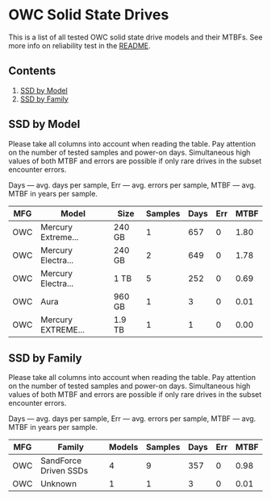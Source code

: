 OWC Solid State Drives
======================

This is a list of all tested OWC solid state drive models and their MTBFs. See
more info on reliability test in the [README](https://github.com/bsdhw/SMART).

Contents
--------

1. [ SSD by Model  ](#ssd-by-model)
2. [ SSD by Family ](#ssd-by-family)

SSD by Model
------------

Please take all columns into account when reading the table. Pay attention on the
number of tested samples and power-on days. Simultaneous high values of both MTBF
and errors are possible if only rare drives in the subset encounter errors.

Days — avg. days per sample,
Err  — avg. errors per sample,
MTBF — avg. MTBF in years per sample.

| MFG       | Model              | Size   | Samples | Days  | Err   | MTBF   |
|-----------|--------------------|--------|---------|-------|-------|--------|
| OWC       | Mercury Extreme... | 240 GB | 1       | 657   | 0     | 1.80   |
| OWC       | Mercury Electra... | 240 GB | 2       | 649   | 0     | 1.78   |
| OWC       | Mercury Electra... | 1 TB   | 5       | 252   | 0     | 0.69   |
| OWC       | Aura               | 960 GB | 1       | 3     | 0     | 0.01   |
| OWC       | Mercury EXTREME... | 1.9 TB | 1       | 1     | 0     | 0.00   |

SSD by Family
-------------

Please take all columns into account when reading the table. Pay attention on the
number of tested samples and power-on days. Simultaneous high values of both MTBF
and errors are possible if only rare drives in the subset encounter errors.

Days — avg. days per sample,
Err  — avg. errors per sample,
MTBF — avg. MTBF in years per sample.

| MFG       | Family                 | Models | Samples | Days  | Err   | MTBF   |
|-----------|------------------------|--------|---------|-------|-------|--------|
| OWC       | SandForce Driven SSDs  | 4      | 9       | 357   | 0     | 0.98   |
| OWC       | Unknown                | 1      | 1       | 3     | 0     | 0.01   |
